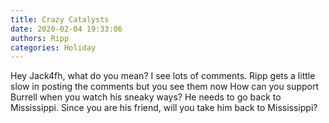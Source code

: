 ```yaml
---
title: Crazy Catalysts
date: 2020-02-04 19:33:06
authors: Ripp
categories: Holiday
---
```


 Hey Jack4fh,  what do you mean?  I see lots of comments.  Ripp gets a little slow in posting the comments but you see them now
How can you support Burrell when you watch his sneaky ways?   He needs to go back to Mississippi. Since you are his friend, will you take him back to Mississippi?